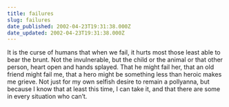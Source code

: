 ```yaml
---
title: failures
slug: failures
date_published: 2002-04-23T19:31:38.000Z
date_updated: 2002-04-23T19:31:38.000Z
---
```


It is the curse of humans that when we fail, it hurts most those least able to bear the brunt. Not the invulnerable, but the child or the animal or that other person, heart open and hands splayed. That he might fail her, that an old friend might fail me, that a hero might be something less than heroic makes me grieve. Not just for my own selfish desire to remain a pollyanna, but because I know that at least this time, I can take it, and that there are some in every situation who can’t.
